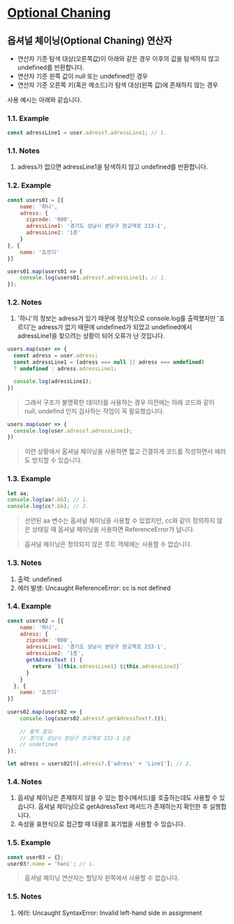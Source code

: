 # [Optional Chaning](https://kimtaekwon.github.io/TIL/javascript/optional-chaning.html)

## 옵셔널 체이닝(Optional Chaning) 연산자

- 연산자 기준 탐색 대상(오른쪽값)이 아래와 같은 경우 이후의 값을 탐색하지 않고 undefined를 반환합니다.
- 연산자 기준 왼쪽 값이 null 또는 undefined인 경우
- 연산자 기준 오른쪽 키(혹은 메소드)가 탐색 대상(왼쪽 값)에 존재하지 않는 경우

사용 예시는 아래와 같습니다.
### 1.1. Example

``` javascript
const adressLine1 = user.adress?.adressLine1; // 1.
```
### 1.1. Notes
1. adress가 없으면 adressLine1을 탐색하지 않고 undefined를 반환합니다.


### 1.2. Example

``` javascript
const users01 = [{
    name: '하니',
    adress: {
      zipcode: '000',
      adressLine1: '경기도 성남시 분당구 판교역로 233-1',
      adressLine2: '1층'
    }
}, {
    name: '죠르디'
}]

users01.map(users01 => {
    console.log(users01.adress?.adressLine1); // 1.
});
```
### 1.2. Notes
1. '하니'의 정보는 adress가 있기 때문에 정상적으로 console.log를 출력했지만 '죠르디'는 adress가 없기 때문에 undefined가 되었고 undefined에서 adressLine1을 찾으려는 상황이 되어 오류가 난 것입니다.

``` javascript
users.map(user => {
  const adress = user.adress;
  const adressLine1 = (adress === null || adress === undefined) 
  ? undefined : adress.adressLine1;

  console.log(adressLine1);
})
```
> 그래서 구조가 불명확한 데이터를 사용하는 경우 이전에는 아래 코드와 같이 null, undefind 인지 검사하는 작업이 꼭 필요했습니다.

``` javascript
users.map(user => {
  console.log(user.adress?.adressLine1);
})
```
> 이런 상황에서 옵셔널 체이닝을 사용하면 짧고 간결하게 코드를 작성하면서 에러도 방지할 수 있습니다.

### 1.3. Example

``` javascript
let aa;
console.log(aa?.bb); // 1.
console.log(cc?.bb); // 2.
```
> 선언된 aa 변수는 옵셔널 체이닝을 사용할 수 있었지만, cc와 같이 정의하지 않은 상태일 때 옵셔널 체이닝을 사용하면 ReferenceError가 납니다.

>  옵셔널 체이닝은 정의되지 않은 루트 객체에는 사용할 수 없습니다.

### 1.3. Notes
1. 출력: undefined
2. 에러 발생: Uncaught ReferenceError: cc is not defined



### 1.4. Example

``` javascript
const users02 = [{
    name: '하니',
    adress: {
      zipcode: '000',
      adressLine1: '경기도 성남시 분당구 판교역로 233-1',
      adressLine2: '1층',
      getAdressText () {
        return `${this.adressLine1} ${this.adressLine2}`
      }
    }
  }, {
    name: '죠르디'
}]
  
users02.map(users02 => {
    console.log(users02.adress?.getAdressText?.());
  
    // 출력 결과:
    // 경기도 성남시 분당구 판교역로 233-1 1층
    // undefined
});

let adress = users02[0].adress?.['adress' + 'Line1']; // 2.
```

### 1.4. Notes
1. 옵셔널 체이닝은 존재하지 않을 수 있는 함수(메서드)를 호출하는데도 사용할 수 있습니다. 옵셔널 체이닝으로 getAdressText 메서드가 존재하는지 확인한 후 실행합니다.
2. 속성을 표현식으로 접근할 때 대괄호 표기법을 사용할 수 있습니다.


### 1.5. Example

``` javascript
const user03 = {};
user03?.name = 'hani'; // 1.
```
> 옵셔널 체이닝 연산자는 할당자 왼쪽에서 사용할 수 없습니다​.

### 1.5. Notes
1. 에러: Uncaught SyntaxError: Invalid left-hand side in assignment